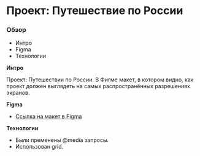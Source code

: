 # Проект: Путешествие по России

### Обзор
* Интро
* Figma
* Технологии

**Интро**

Проект: Путешествии по России.
В Фигме макет, в котором видно, как проект должен выглядеть на самых распространённых разрешениях экранов.

**Figma**

* [Ссылка на макет в Figma](https://www.figma.com/file/5S2WSbEFL6awjVWJ0NWL8Q/Sprint-3_-Russia-_-desktop-mobile?node-id=28503%3A0)

**Технологии**

* Были пременены @media запросы. 
* Использован grid.


